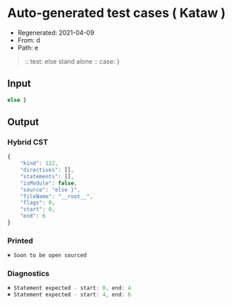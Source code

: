 # Auto-generated test cases ( Kataw )
- Regenerated: 2021-04-09
- From: d
- Path: e
> :: test: else stand alone
> :: case: }
## Input

`````js
else }
`````

## Output

### Hybrid CST

```javascript
{
    "kind": 122,
    "directives": [],
    "statements": [],
    "isModule": false,
    "source": "else }",
    "fileName": "__root__",
    "flags": 0,
    "start": 0,
    "end": 6
}
```

### Printed

```javascript
✖ Soon to be open sourced
```

### Diagnostics

```javascript
✖ Statement expected - start: 0, end: 4
✖ Statement expected - start: 4, end: 6

```

